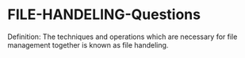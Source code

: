 # FILE-HANDELING-Questions

Definition:
The techniques and operations which are necessary for file management together is known as file handeling.
